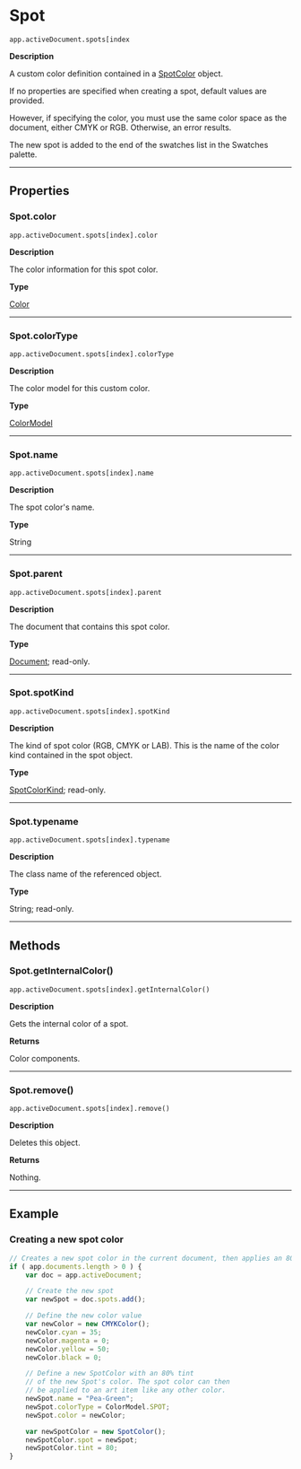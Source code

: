 # Spot

`app.activeDocument.spots[index`

**Description**

A custom color definition contained in a [SpotColor](./SpotColor.md) object.

If no properties are specified when creating a spot, default values are provided.

However, if specifying the color, you must use the same color space as the document, either CMYK or RGB. Otherwise, an error results.

The new spot is added to the end of the swatches list in the Swatches palette.

---

## Properties

### Spot.color

`app.activeDocument.spots[index].color`

**Description**

The color information for this spot color.

**Type**

[Color](./Color.md)

---

### Spot.colorType

`app.activeDocument.spots[index].colorType`

**Description**

The color model for this custom color.

**Type**

[ColorModel](scripting-constants.md#jsobjref-scripting-constants-colormodel)

---

### Spot.name

`app.activeDocument.spots[index].name`

**Description**

The spot color's name.

**Type**

String

---

### Spot.parent

`app.activeDocument.spots[index].parent`

**Description**

The document that contains this spot color.

**Type**

[Document](./Document.md); read-only.

---

### Spot.spotKind

`app.activeDocument.spots[index].spotKind`

**Description**

The kind of spot color (RGB, CMYK or LAB). This is the name of the color kind contained in the spot object.

**Type**

[SpotColorKind](scripting-constants.md#jsobjref-scripting-constants-spotcolorkind); read-only.

---

### Spot.typename

`app.activeDocument.spots[index].typename`

**Description**

The class name of the referenced object.

**Type**

String; read-only.

---

## Methods

### Spot.getInternalColor()

`app.activeDocument.spots[index].getInternalColor()`

**Description**

Gets the internal color of a spot.

**Returns**

Color components.

---

### Spot.remove()

`app.activeDocument.spots[index].remove()`

**Description**

Deletes this object.

**Returns**

Nothing.

---

## Example

### Creating a new spot color

```javascript
// Creates a new spot color in the current document, then applies an 80% tint to the color
if ( app.documents.length > 0 ) {
    var doc = app.activeDocument;

    // Create the new spot
    var newSpot = doc.spots.add();

    // Define the new color value
    var newColor = new CMYKColor();
    newColor.cyan = 35;
    newColor.magenta = 0;
    newColor.yellow = 50;
    newColor.black = 0;

    // Define a new SpotColor with an 80% tint
    // of the new Spot's color. The spot color can then
    // be applied to an art item like any other color.
    newSpot.name = "Pea-Green";
    newSpot.colorType = ColorModel.SPOT;
    newSpot.color = newColor;

    var newSpotColor = new SpotColor();
    newSpotColor.spot = newSpot;
    newSpotColor.tint = 80;
}
```
